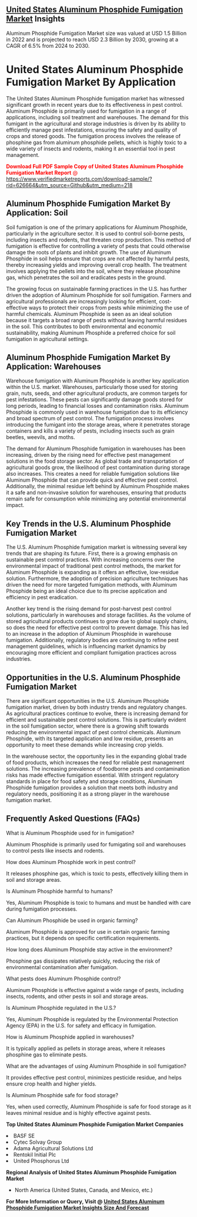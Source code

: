 <h2><a href="https://www.verifiedmarketreports.com/download-sample/?rid=626664&amp;utm_source=Github&amp;utm_medium=218" target="_blank">United States Aluminum Phosphide Fumigation Market</a> Insights</h2><p>Aluminum Phosphide Fumigation Market size was valued at USD 1.5 Billion in 2022 and is projected to reach USD 2.3 Billion by 2030, growing at a CAGR of 6.5% from 2024 to 2030.</p><p> <h1>United States Aluminum Phosphide Fumigation Market By Application</h1> <p>The United States Aluminum Phosphide fumigation market has witnessed significant growth in recent years due to its effectiveness in pest control. Aluminum Phosphide is primarily used for fumigation in a range of applications, including soil treatment and warehouses. The demand for this fumigant in the agricultural and storage industries is driven by its ability to efficiently manage pest infestations, ensuring the safety and quality of crops and stored goods. The fumigation process involves the release of phosphine gas from aluminum phosphide pellets, which is highly toxic to a wide variety of insects and rodents, making it an essential tool in pest management.</p> <p><p><span class=""><span style="color: #ff0000;"><strong>Download Full PDF Sample Copy of United States Aluminum Phosphide Fumigation Market Report</strong> @ </span><a href="https://www.verifiedmarketreports.com/download-sample/?rid=626664&amp;utm_source=Github&amp;utm_medium=218" target="_blank">https://www.verifiedmarketreports.com/download-sample/?rid=626664&amp;utm_source=Github&amp;utm_medium=218</a></span></p></p> <h2>Aluminum Phosphide Fumigation Market By Application: Soil</h2> <p>Soil fumigation is one of the primary applications for Aluminum Phosphide, particularly in the agriculture sector. It is used to control soil-borne pests, including insects and rodents, that threaten crop production. This method of fumigation is effective for controlling a variety of pests that could otherwise damage the roots of plants and inhibit growth. The use of Aluminum Phosphide in soil helps ensure that crops are not affected by harmful pests, thereby increasing yields and improving overall crop health. The treatment involves applying the pellets into the soil, where they release phosphine gas, which penetrates the soil and eradicates pests in the ground.</p> <p>The growing focus on sustainable farming practices in the U.S. has further driven the adoption of Aluminum Phosphide for soil fumigation. Farmers and agricultural professionals are increasingly looking for efficient, cost-effective ways to protect their crops from pests while minimizing the use of harmful chemicals. Aluminum Phosphide is seen as an ideal solution because it targets a broad range of pests without leaving harmful residues in the soil. This contributes to both environmental and economic sustainability, making Aluminum Phosphide a preferred choice for soil fumigation in agricultural settings.</p> <h2>Aluminum Phosphide Fumigation Market By Application: Warehouses</h2> <p>Warehouse fumigation with Aluminum Phosphide is another key application within the U.S. market. Warehouses, particularly those used for storing grain, nuts, seeds, and other agricultural products, are common targets for pest infestations. These pests can significantly damage goods stored for long periods, leading to financial losses and contamination risks. Aluminum Phosphide is commonly used in warehouse fumigation due to its efficiency and broad spectrum of pest control. The fumigation process involves introducing the fumigant into the storage areas, where it penetrates storage containers and kills a variety of pests, including insects such as grain beetles, weevils, and moths.</p> <p>The demand for Aluminum Phosphide fumigation in warehouses has been increasing, driven by the rising need for effective pest management solutions in the food storage sector. As global trade and transportation of agricultural goods grow, the likelihood of pest contamination during storage also increases. This creates a need for reliable fumigation solutions like Aluminum Phosphide that can provide quick and effective pest control. Additionally, the minimal residue left behind by Aluminum Phosphide makes it a safe and non-invasive solution for warehouses, ensuring that products remain safe for consumption while minimizing any potential environmental impact.</p> <h2>Key Trends in the U.S. Aluminum Phosphide Fumigation Market</h2> <p>The U.S. Aluminum Phosphide fumigation market is witnessing several key trends that are shaping its future. First, there is a growing emphasis on sustainable pest control practices. With increasing concerns over the environmental impact of traditional pest control methods, the market for Aluminum Phosphide is expanding as it offers an effective, low-residue solution. Furthermore, the adoption of precision agriculture techniques has driven the need for more targeted fumigation methods, with Aluminum Phosphide being an ideal choice due to its precise application and efficiency in pest eradication.</p> <p>Another key trend is the rising demand for post-harvest pest control solutions, particularly in warehouses and storage facilities. As the volume of stored agricultural products continues to grow due to global supply chains, so does the need for effective pest control to prevent damage. This has led to an increase in the adoption of Aluminum Phosphide in warehouse fumigation. Additionally, regulatory bodies are continuing to refine pest management guidelines, which is influencing market dynamics by encouraging more efficient and compliant fumigation practices across industries.</p> <h2>Opportunities in the U.S. Aluminum Phosphide Fumigation Market</h2> <p>There are significant opportunities in the U.S. Aluminum Phosphide fumigation market, driven by both industry trends and regulatory changes. As agricultural practices continue to evolve, there is increasing demand for efficient and sustainable pest control solutions. This is particularly evident in the soil fumigation sector, where there is a growing shift towards reducing the environmental impact of pest control chemicals. Aluminum Phosphide, with its targeted application and low residue, presents an opportunity to meet these demands while increasing crop yields.</p> <p>In the warehouse sector, the opportunity lies in the expanding global trade of food products, which increases the need for reliable pest management solutions. The increasing prevalence of foodborne pests and contamination risks has made effective fumigation essential. With stringent regulatory standards in place for food safety and storage conditions, Aluminum Phosphide fumigation provides a solution that meets both industry and regulatory needs, positioning it as a strong player in the warehouse fumigation market.</p> <h2>Frequently Asked Questions (FAQs)</h2> <p>What is Aluminum Phosphide used for in fumigation?</p> <p>Aluminum Phosphide is primarily used for fumigating soil and warehouses to control pests like insects and rodents.</p> <p>How does Aluminum Phosphide work in pest control?</p> <p>It releases phosphine gas, which is toxic to pests, effectively killing them in soil and storage areas.</p> <p>Is Aluminum Phosphide harmful to humans?</p> <p>Yes, Aluminum Phosphide is toxic to humans and must be handled with care during fumigation processes.</p> <p>Can Aluminum Phosphide be used in organic farming?</p> <p>Aluminum Phosphide is approved for use in certain organic farming practices, but it depends on specific certification requirements.</p> <p>How long does Aluminum Phosphide stay active in the environment?</p> <p>Phosphine gas dissipates relatively quickly, reducing the risk of environmental contamination after fumigation.</p> <p>What pests does Aluminum Phosphide control?</p> <p>Aluminum Phosphide is effective against a wide range of pests, including insects, rodents, and other pests in soil and storage areas.</p> <p>Is Aluminum Phosphide regulated in the U.S.?</p> <p>Yes, Aluminum Phosphide is regulated by the Environmental Protection Agency (EPA) in the U.S. for safety and efficacy in fumigation.</p> <p>How is Aluminum Phosphide applied in warehouses?</p> <p>It is typically applied as pellets in storage areas, where it releases phosphine gas to eliminate pests.</p> <p>What are the advantages of using Aluminum Phosphide in soil fumigation?</p> <p>It provides effective pest control, minimizes pesticide residue, and helps ensure crop health and higher yields.</p> <p>Is Aluminum Phosphide safe for food storage?</p> <p>Yes, when used correctly, Aluminum Phosphide is safe for food storage as it leaves minimal residue and is highly effective against pests.</p> </p><p><strong>Top United States Aluminum Phosphide Fumigation Market Companies</strong></p><div data-test-id=""><p><li>BASF SE</li><li> Cytec Solvay Group</li><li> Adama Agricultural Solutions Ltd</li><li> Rentokil Initial Plc</li><li> United Phosphorus Ltd</li></p><div><strong>Regional Analysis of&nbsp;United States Aluminum Phosphide Fumigation Market</strong></div><ul><li dir="ltr"><p dir="ltr">North America&nbsp;(United States, Canada, and Mexico, etc.)</p></li></ul><p><strong>For More Information or Query, Visit @&nbsp;</strong><strong><a href="https://www.verifiedmarketreports.com/product/aluminum-phosphide-fumigation-market/?utm_source=Github&amp;utm_medium=218" target="_blank">United States Aluminum Phosphide Fumigation Market Insights Size And Forecast</a></strong></p></div>
